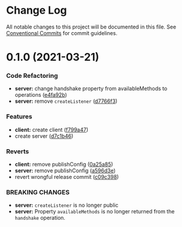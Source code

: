 # Change Log

All notable changes to this project will be documented in this file.
See [Conventional Commits](https://conventionalcommits.org) for commit guidelines.

# 0.1.0 (2021-03-21)


### Code Refactoring

* **server:** change handshake property from availableMethods to operations ([e4fa92b](https://github.com/roziscoding/lrpc/commit/e4fa92bee8210e15ab4844e2464d5d80b4f39e34))
* **server:** remove `createListener` ([d7766f3](https://github.com/roziscoding/lrpc/commit/d7766f360e08b1128ca0b8203bd7bd3c374d15ab))


### Features

* **client:** create client ([f799a47](https://github.com/roziscoding/lrpc/commit/f799a47762045443dddb88f6de9f7b79d482e300))
* create server ([d7c1b46](https://github.com/roziscoding/lrpc/commit/d7c1b463ce1d238574332c7dfcc2d1f754e9e394))


### Reverts

* **client:** remove publishConfig ([0a25a85](https://github.com/roziscoding/lrpc/commit/0a25a8559ddd70bb1680967d81f3fc8162d98989))
* **server:** remove publishConfig ([a596d3e](https://github.com/roziscoding/lrpc/commit/a596d3e754d1401d802428a04fad862d94637efc))
* revert wrongful release commit ([c09c398](https://github.com/roziscoding/lrpc/commit/c09c398ce977b5826dada9fe09366c7b07eea411))


### BREAKING CHANGES

* **server:** `createListener` is no longer public
* **server:** Property `availableMethods` is no longer returned from the `handshake` operation.
